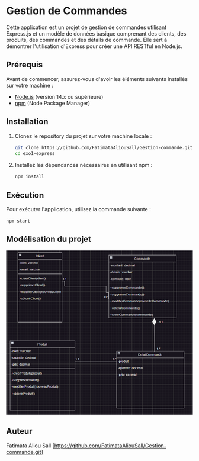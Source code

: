 # Gestion de Commandes

Cette application est un projet de gestion de commandes utilisant Express.js et un modèle de données basique comprenant des clients, des produits, des commandes et des détails de commande. Elle sert à démontrer l'utilisation d'Express pour créer une API RESTful en Node.js.



## Prérequis

Avant de commencer, assurez-vous d'avoir les éléments suivants installés sur votre machine :

- [Node.js](https://nodejs.org/) (version 14.x ou supérieure)
- [npm](https://www.npmjs.com/) (Node Package Manager)

## Installation

1. Clonez le repository du projet sur votre machine locale :

   ```bash
   git clone https://github.com/FatimataAliouSall/Gestion-commande.git
   cd exo1-express

   ```

2. Installez les dépendances nécessaires en utilisant npm :

   ```bash
   npm install  
   ```

## Exécution

Pour exécuter l'application, utilisez la commande suivante :

```bash
npm start
```

## Modélisation du projet

 ![UML](./assets/images/Gestion-commande.PNG)


 ##  Auteur 

 Fatimata Aliou Sall [https://github.com/FatimataAliouSall/Gestion-commande.git]

